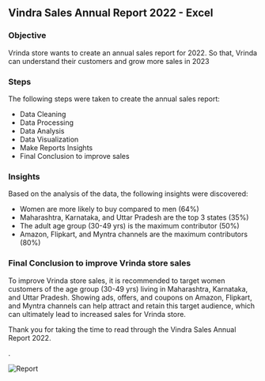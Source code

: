 ## Vindra Sales Annual Report 2022 - Excel

### Objective
Vrinda store wants to create an annual sales report for 2022. So that, Vrinda can understand their customers and grow more sales in 2023

### Steps
The following steps were taken to create the annual sales report:
- Data Cleaning
- Data Processing
- Data Analysis
- Data Visualization
- Make Reports Insights
- Final Conclusion to improve sales

### Insights
Based on the analysis of the data, the following insights were discovered:
- Women are more likely to buy compared to men (64%)
- Maharashtra, Karnataka, and Uttar Pradesh are the top 3 states (35%)
- The adult age group (30-49 yrs) is the maximum contributor (50%)
- Amazon, Flipkart, and Myntra channels are the maximum contributors (80%)

### Final Conclusion to improve Vrinda store sales

To improve Vrinda store sales, it is recommended to target women customers of the age group (30-49 yrs) living in Maharashtra, Karnataka, and Uttar Pradesh. Showing ads, offers, and coupons on Amazon, Flipkart, and Myntra channels can help attract and retain this target audience, which can ultimately lead to increased sales for Vrinda store.

Thank you for taking the time to read through the Vindra Sales Annual Report 2022.

.

![Report](https://user-images.githubusercontent.com/131389306/237006865-878fbf13-32c2-48b0-970b-3262477dd7b0.png)
